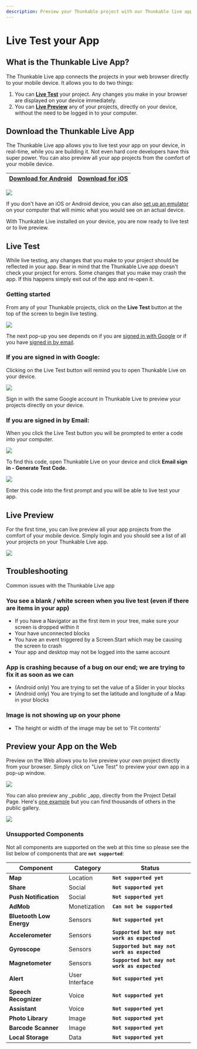 ```yaml
---
description: Preview your Thunkable project with our Thunkable live app, or on the Web
---
```


# Live Test your App

## **What is the Thunkable Live App?**

The Thunkable Live app connects the projects in your web browser directly to your mobile device. It allows you to do two things:

1. You can [**Live Test**](live-test.md#live-test) your project. Any changes you make in your browser are displayed on your device immediately.&#x20;
2. You can [**Live Preview**](live-test.md#live-preview) any of your projects, directly on your device, without the need to be logged in to your computer.

## **Download the Thunkable Live App**

The Thunkable Live app allows you to live test your app on your device, in real-time, while you are building it. Not even hard core developers have this super power. You can also preview all your app projects from the comfort of your mobile device.

| [**Download for Android**](https://play.google.com/store/apps/details?id=com.thunkable.live) | [**Download for iOS**](http://appstore.com/thunkablelive) |
| -------------------------------------------------------------------------------------------- | --------------------------------------------------------- |

![](../.gitbook/assets/appstorepic\_email\_small.png)

If you don't have an iOS or Android device, you can also [set up an emulator](../emulators.md) on your computer that will mimic what you would see on an actual device.‌

With Thunkable Live installed on your device, you are now ready to live test or to live preview.‌

## **Live Test**

While live testing, any changes that you make to your project should be reflected in your app. Bear in mind that the Thunkable Live app doesn't check your project for errors. Some changes that you make may crash the app. If this happens simply exit out of the app and re-open it.

### **Getting started**

From any of your Thunkable projects, click on the **Live Test** button at the top of the screen to begin live testing.

![](../.gitbook/assets/live\_test\_icon.png)

‌The next pop-up you see depends on if you are [signed in with Google](live-test.md#if-you-are-signed-in-with-google) or if you have [signed in by email](live-test.md#if-you-are-signed-in-by-email).‌

### **If you are signed in with Google:**

Clicking on the Live Test button will remind you to open Thunkable Live on your device.

![](../.gitbook/assets/lt\_gmail.png)

Sign in with the same Google account in Thunkable Live to preview your projects directly on your device.

### **If you are signed in by Email:**

When you click the Live Test button you will be prompted to enter a code into your computer.

![](../.gitbook/assets/lt\_email.png)

To find this code, open Thunkable Live on your device and click **Email sign in - Generate Test Code.**

![](../.gitbook/assets/img\_1315.png)

Enter this code into the first prompt and you will be able to live test your app.

## **Live Preview**

For the first time, you can live preview all your app projects from the comfort of your mobile device. Simply login and you should see a list of all your projects on your Thunkable Live app.

![](<../.gitbook/assets/live-preview-fig-1 (1).gif>)

## Troubleshooting

Common issues with the Thunkable Live app

### **You see a blank / white screen when you live test (even if there are items in your app)**

* If you have a Navigator as the first item in your tree, make sure your screen is dropped within it
* Your have unconnected blocks
* You have an event triggered by a Screen.Start which may be causing the screen to crash
* Your app and desktop may not be logged into the same account

### **App is crashing because of a bug on our end; we are trying to fix it as soon as we can**

* (Android only) You are trying to set the value of a Slider in your blocks&#x20;
* (Android only) You are trying to set the latitude and longitude of a Map in your blocks

### **Image is not showing up on your phone**

* The height or width of the image may be set to 'Fit contents'

## Preview your App on the Web

Preview on the Web allows you to live preview your own project directly from your browser. Simply click on "Live Test" to preview your own app in a pop-up window. &#x20;

![](../.gitbook/assets/live\_preview.gif)

&#x20;You can also preview any _public _app, directly from the Project Detail Page. Here's [one example](https://x.thunkable.com/projectPage/5ea6ed029ce3d64d1d3a27dc) but you can find thousands of others in the public gallery.

![](../.gitbook/assets/project\_preview.gif)

### Unsupported Components

Not all components are supported on the web at this time so please see the list below of components that are **`not supported`**:

| Component                | Category       | Status                                       |
| ------------------------ | -------------- | -------------------------------------------- |
| **Map**                  | Location       | **`Not supported yet`**                      |
| **Share**                | Social         | **`Not supported yet`**                      |
| **Push Notification**    | Social         | **`Not supported yet`**                      |
| **AdMob**                | Monetization   | **`Can not be supported`**                   |
| **Bluetooth Low Energy** | Sensors        | **`Not supported yet`**                      |
| **Accelerometer**        | Sensors        | **`Supported but may not work as expected`** |
| **Gyroscope**            | Sensors        | **`Supported but may not work as expected`** |
| **Magnetometer**         | Sensors        | **`Supported but may not work as expected`** |
| **Alert**                | User Interface | **`Not supported yet`**                      |
| **Speech Recognizer**    | Voice          | **`Not supported yet`**                      |
| **Assistant**            | Voice          | **`Not supported yet`**                      |
| **Photo Library**        | Image          | **`Not supported yet`**                      |
| **Barcode Scanner**      | Image          | **`Not supported yet`**                      |
| **Local Storage**        | Data           | **`Not supported yet`**                      |

